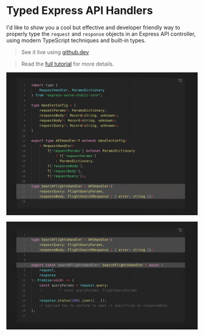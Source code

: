 # Typed Express API Handlers

I'd like to show you a cool but effective and developer friendly way to properly type the `request` and `response` objects in an Express API controller, using modern TypeScript techniques and built-in types.

> See it live using [github.dev](https://github.dev/chalu/tutorials-src/blob/main/typed-express-handlers/src/flights.controller.ts)

> Read the [full tutorial](https://chalu.hashnode.dev/a-better-developer-friendly-approach-to-typed-api-handlers-using-express-typescript) for more details.

![](./static/images/custom-handler-type-refactored.png)

![](./static/images/fully-typed-expressjs-flightsearch-handler.png)

